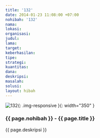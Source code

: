 ```yaml
---
title: '132'
date: 2014-01-23 11:08:00 +07:00
nohibah: '132'
nama: 
lokasi: 
organisasi: 
judul: 
lama: 
target: 
keberhasilan: 
tipe: 
strategi: 
kuantitas: 
dana: 
deskripsi: 
masalah: 
solusi: 
layout: hibah
---
```


![132](/static/img/hibahcms/132.png){: .img-responsive }{: width="350" }

### {{ page.nohibah }} - {{ page.title }}

{{ page.deskripsi }}

